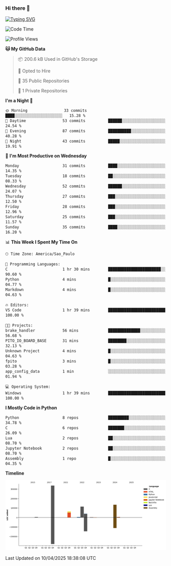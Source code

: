 ### Hi there 👋

<a href="https://git.io/typing-svg"><img src="https://readme-typing-svg.herokuapp.com?font=Fira+Code&duration=2000&pause=100&center=true&vCenter=true&multiline=true&width=720&height=175&lines=Gui's+are+a+lie%2C+they+are+just+front-ends+to+the+shell.;Through+the+shell%2C+I+gain+sudo.;Through+sudo%2C+I+gain+power.;Through+power%2C+I+gain+root.;Through+root%2C+my+chains+are+broken.;uid%3D0+shall+free+me...." alt="Typing SVG" /></a>


<!--START_SECTION:waka-->
![Code Time](http://img.shields.io/badge/Code%20Time-1%2C052%20hrs%2036%20mins-blue)

![Profile Views](http://img.shields.io/badge/Profile%20Views-0-blue)

**🐱 My GitHub Data** 

> 📦 200.6 kB Used in GitHub's Storage 
 > 
> 💼 Opted to Hire
 > 
> 📜 35 Public Repositories 
 > 
> 🔑 1 Private Repositories 
 > 
**I'm a Night 🦉** 

```text
🌞 Morning                33 commits          ████░░░░░░░░░░░░░░░░░░░░░   15.28 % 
🌆 Daytime                53 commits          ██████░░░░░░░░░░░░░░░░░░░   24.54 % 
🌃 Evening                87 commits          ██████████░░░░░░░░░░░░░░░   40.28 % 
🌙 Night                  43 commits          █████░░░░░░░░░░░░░░░░░░░░   19.91 % 
```
📅 **I'm Most Productive on Wednesday** 

```text
Monday                   31 commits          ████░░░░░░░░░░░░░░░░░░░░░   14.35 % 
Tuesday                  18 commits          ██░░░░░░░░░░░░░░░░░░░░░░░   08.33 % 
Wednesday                52 commits          ██████░░░░░░░░░░░░░░░░░░░   24.07 % 
Thursday                 27 commits          ███░░░░░░░░░░░░░░░░░░░░░░   12.50 % 
Friday                   28 commits          ███░░░░░░░░░░░░░░░░░░░░░░   12.96 % 
Saturday                 25 commits          ███░░░░░░░░░░░░░░░░░░░░░░   11.57 % 
Sunday                   35 commits          ████░░░░░░░░░░░░░░░░░░░░░   16.20 % 
```


📊 **This Week I Spent My Time On** 

```text
🕑︎ Time Zone: America/Sao_Paulo

💬 Programming Languages: 
C                        1 hr 30 mins        ███████████████████████░░   90.60 % 
Python                   4 mins              █░░░░░░░░░░░░░░░░░░░░░░░░   04.77 % 
Markdown                 4 mins              █░░░░░░░░░░░░░░░░░░░░░░░░   04.63 % 

🔥 Editors: 
VS Code                  1 hr 39 mins        █████████████████████████   100.00 % 

🐱‍💻 Projects: 
brake_handler            56 mins             ██████████████░░░░░░░░░░░   56.68 % 
PITO_IO_BOARD_BASE       31 mins             ████████░░░░░░░░░░░░░░░░░   32.13 % 
Unknown Project          4 mins              █░░░░░░░░░░░░░░░░░░░░░░░░   04.63 % 
fpito                    3 mins              █░░░░░░░░░░░░░░░░░░░░░░░░   03.28 % 
app_config_data          1 min               ░░░░░░░░░░░░░░░░░░░░░░░░░   01.94 % 

💻 Operating System: 
Windows                  1 hr 39 mins        █████████████████████████   100.00 % 
```

**I Mostly Code in Python** 

```text
Python                   8 repos             █████████░░░░░░░░░░░░░░░░   34.78 % 
C                        6 repos             ███████░░░░░░░░░░░░░░░░░░   26.09 % 
Lua                      2 repos             ██░░░░░░░░░░░░░░░░░░░░░░░   08.70 % 
Jupyter Notebook         2 repos             ██░░░░░░░░░░░░░░░░░░░░░░░   08.70 % 
Assembly                 1 repo              █░░░░░░░░░░░░░░░░░░░░░░░░   04.35 % 
```



**Timeline**

![Lines of Code chart](https://raw.githubusercontent.com/Gedankenn/Gedankenn/main/assets/bar_graph.png)


 Last Updated on 10/04/2025 18:38:08 UTC
<!--END_SECTION:waka-->
